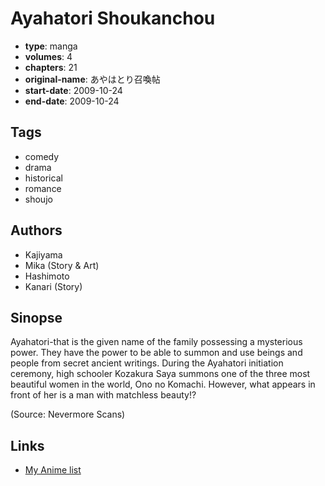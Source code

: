 # Ayahatori Shoukanchou

-   **type**: manga
-   **volumes**: 4
-   **chapters**: 21
-   **original-name**: あやはとり召喚帖
-   **start-date**: 2009-10-24
-   **end-date**: 2009-10-24

## Tags

-   comedy
-   drama
-   historical
-   romance
-   shoujo

## Authors

-   Kajiyama
-   Mika (Story & Art)
-   Hashimoto
-   Kanari (Story)

## Sinopse

Ayahatori-that is the given name of the family possessing a mysterious power. They have the power to be able to summon and use beings and people from secret ancient writings. During the Ayahatori initiation ceremony, high schooler Kozakura Saya summons one of the three most beautiful women in the world, Ono no Komachi. However, what appears in front of her is a man with matchless beauty!?

(Source: Nevermore Scans)

## Links

-   [My Anime list](https://myanimelist.net/manga/21541/Ayahatori_Shoukanchou)
